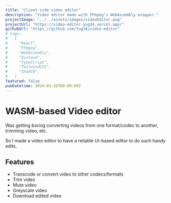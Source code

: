 ```yaml
---
title: "Client-side video editor"
description: "Video editor made with FFmpeg’s WebAssembly wrapper."
projectImage: "../../assets/images/videoEditor.png"
projectUrl: "https://video-editor-yug34.vercel.app/"
githubUrl: "https://github.com/Yug34/video-editor"
# tags:
#   [
#     "React",
#     "FFmpeg",
#     "WebAssembly",
#     "Zustand",
#     "TypeScript",
#     "TailwindCSS",
#     "ShadCN",
#   ]
featured: false
pubDatetime: 2024-03-20T00:00:00Z
---
```


# WASM-based Video editor

Was getting boring converting videos from one format/codec to another, trimming video, etc.

So I made a video editor to have a reliable UI-based editor to do such handy edits.

## Features

- Transcode or convert video to other codecs/formats
- Trim video
- Mute video
- Greyscale video
- Download edited video
